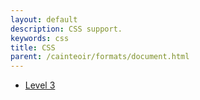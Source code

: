 ```yaml
---
layout: default
description: CSS support.
keywords: css
title: CSS
parent: /cainteoir/formats/document.html
---
```


*  [Level 3](css3)

